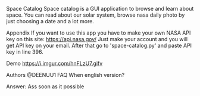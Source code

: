 Space Catalog
Space catalog is a GUI application to browse and learn about space. You can read about our solar system, browse nasa daily photo by just choosing a date and a lot more.

Appendix
If you want to use this app you have to make your own NASA API key on this site: https://api.nasa.gov/ Just make your account and you will get API key on your email. After that go to 'space-catalog.py' and paste API key in line 396.

Demo
https://i.imgur.com/hnFLzU7.gifv

Authors
@DEENUU1
FAQ
When english version?

Answer: Ass soon as it possible
